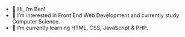 - 👋 Hi, I’m Ben!
- 👀 I’m interested in Front End Web Development and currently study Computer Science.
- 🌱 I’m currently learning HTML, CSS, JavaScript & PHP.

<!---
BenEmm/BenEmm is a ✨ special ✨ repository because its `README.md` (this file) appears on your GitHub profile.
You can click the Preview link to take a look at your changes.
--->
